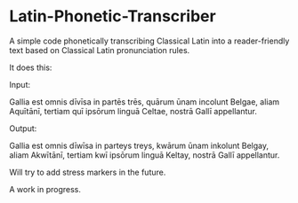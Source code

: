 # Latin-Phonetic-Transcriber
A simple code phonetically transcribing Classical Latin into a reader-friendly text based on Classical Latin pronunciation rules.

It does this:

Input:

Gallia est omnis dīvīsa in partēs trēs, quārum ūnam incolunt Belgae, aliam Aquītānī, tertiam quī  ipsōrum linguā Celtae, nostrā Gallī appellantur.

Output:

Gallia est omnis dīwīsa in parteys treys, kwārum ūnam inkolunt Belgay, aliam Akwītānī, tertiam kwī  ipsōrum linguā Keltay, nostrā Gallī appellantur.

Will try to add stress markers in the future.

A work in progress.
